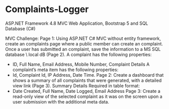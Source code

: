 # Complaints-Logger
ASP.NET Framework 4.8 MVC Web Application, Bootstrap 5 and  SQL Database (C#)

MVC Challenge:
Page 1:
Using ASP.NET C# MVC without entity framework, create an complaints page where a public member can create an complaint. Once a user has submitted an complaint, save the information to a MS SQL database \ local dB (Page 2).
A complaint has the following properties:
-	ID, Full Name, Email Address, Mobile Number, Complaint Details
A complaint’s meta item has the following properties:
-	Id, Complaint Id, IP Address, Date Time.
Page 2:
Create a dashboard that shows a summary of all complaints that were generated, with a detailed view link (Page 3).
Summary Details Required in table format:
-	Date Created, Full Name, Date Logged, Email Address
Page 3:
Create a read-only view of the selected complaint as it was on the screen upon a user submission with the additional meta data.

